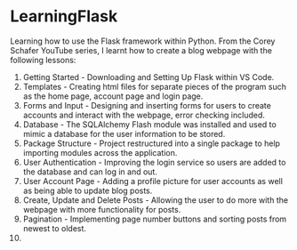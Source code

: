 # LearningFlask
Learning how to use the Flask framework within Python.
From the Corey Schafer YouTube series, I learnt how to create a blog webpage with the following lessons:

1. Getting Started - Downloading and Setting Up Flask within VS Code.
2. Templates - Creating html files for separate pieces of the program such as the home page, account page and login page.
3. Forms and Input - Designing and inserting forms for users to create accounts and interact with the webpage, error checking included.
4. Database - The SQLAlchemy Flash module was installed and used to mimic a database for the user information to be stored.
5. Package Structure - Project restructured into a single package to help importing modules across the application.
6. User Authentication - Improving the login service so users are added to the database and can log in and out.
7. User Account Page - Adding a profile picture for user accounts as well as being able to update blog posts.
8. Create, Update and Delete Posts - Allowing the user to do more with the webpage with more functionality for posts.
9. Pagination - Implementing page number buttons and sorting posts from newest to oldest.
10.
